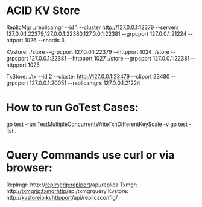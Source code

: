 ACID KV Store
============
ReplicMgr
./replicamgr --id 1 --cluster http://127.0.0.1:12379 --servers 127.0.0.1:22379,127.0.0.1:22380,127.0.0.1:22381 --grpcport 127.0.0.1:21224 --httport 1026 --shards 3

KVstore:
./store --grpcport  127.0.0.1:22379 --httpport 1024
./store  --grpcport 127.0.0.1:22381 --httpport 1027
./store  --grpcport 127.0.0.1:22381 --httpport 1025

TxStore:
./tx --id 2   --cluster http://127.0.0.1:23479 --cliport 23480 --grpcport 127.0.0.1:20051 --replicamgrs 127.0.0.1:21224


How to run GoTest Cases:
======================
go test -run  TestMultipleConcurrentWriteTxnDifferentKeyScale -v
go test -list . 

Query Commands use curl or via browser:
======================================
Replmgr:   http://<replmgrip:replport>/api/replica
Txmgr:     http://<txmgrip:txmgrhttp>/api/txmgrquery
Kvstore:   http://<kvstoreip:kvhttpport>/api/replicaconfig/

